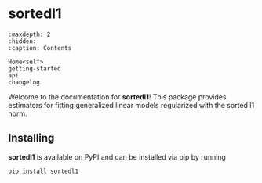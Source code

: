 # sortedl1

```{toctree}
:maxdepth: 2
:hidden:
:caption: Contents

Home<self>
getting-started
api
changelog
```

Welcome to the documentation for **sortedl1**! This package provides estimators for fitting generalized linear models regularized with the sorted l1 norm.

## Installing

**sortedl1** is available on PyPI and can be installed via pip by running

```python
pip install sortedl1
```
